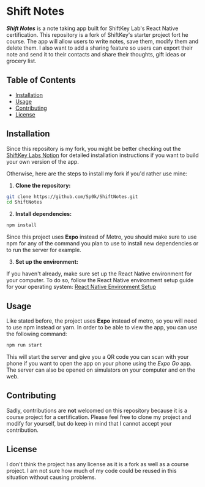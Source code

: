 # Shift Notes
__*Shift Notes*__ is a note taking app built for ShiftKey Lab's React Native certification. This repository is a fork of ShiftKey's starter project fort he course. The app will allow users to write notes, save them, modify them and delete them. I also want to add a sharing feature so users can export their note and send it to their contacts and share their thoughts, gift ideas or grocery list.

## Table of Contents
- [Installation](#installation)
- [Usage](#usage)
- [Contributing](#contributing)
- [License](#license)

## Installation
Since this repository is my fork, you might be better checking out the [ShiftKey Labs Notion](https://shiftkeylabs.notion.site/Project-Install-Instructions-f937641104bc42e098fcfefcf7349608) for detailed installation instructions if you want to build your own version of the app.

Otherwise, here are the steps to install my fork if you'd rather use mine:

1) **Clone the repository:**
```bash
git clone https://github.com/Sp0k/ShiftNotes.git
cd ShiftNotes
```
2) **Install dependencies:**
```bash
npm install
```
Since this project uses **Expo** instead of Metro, you should make sure to use npm for any of the command you plan to use to install new dependencies or to run the server for example.

3) **Set up the environment:**

If you haven't already, make sure set up the React Native environment for your computer. To do so, follow the React Native environment setup guide for your operating system: [React Native Environment Setup](https://reactnative.dev/docs/environment-setup)

## Usage
Like stated before, the project uses **Expo** instead of metro, so you will need to use npm instead or yarn. In order to be able to view the app, you can use the following command:

```bash
npm run start
```
This will start the server and give you a QR code you can scan with your phone if you want to open the app on your phone using the *Expo Go* app. The server can also be opened on simulators on your computer and on the web.

## Contributing
Sadly, contributions are __not__ welcomed on this repository because it is a course project for a certification. Please feel free to clone my project and modify for yourself, but do keep in mind that I cannot accept your contribution.

## License
I don't think the project has any license as it is a fork as well as a course project. I am not sure how much of my code could be reused in this situation without causing problems.